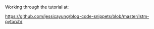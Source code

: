 Working through the tutorial at:

https://github.com/jessicayung/blog-code-snippets/blob/master/lstm-pytorch/